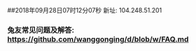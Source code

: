 ##2018年09月28日07时12分07秒 新址: 104.248.51.201
### 兔友常见问题及解答: https://github.com/wanggonging/d/blob/w/FAQ.md
